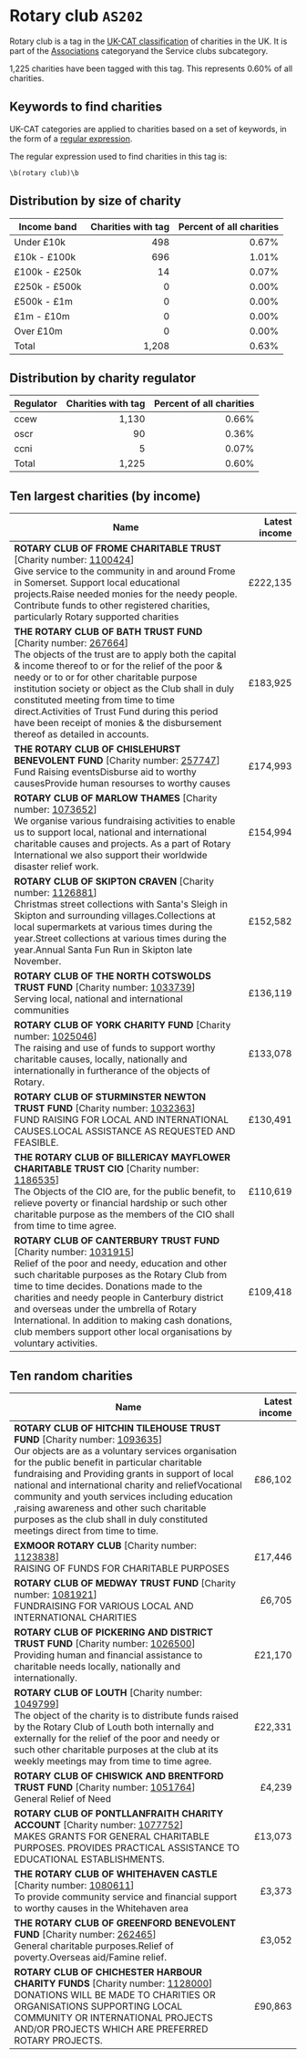 # Rotary club `AS202`

Rotary club is a tag in the [UK-CAT classification](../tag_list.md) of charities in the 
UK. It is part of the [Associations](AS.md) categoryand the Service clubs subcategory.

1,225 charities have been tagged with this tag.
This represents 0.60% of all charities.

## Keywords to find charities

UK-CAT categories are applied to charities based on a set of keywords, in the form of a [regular expression](https://en.wikipedia.org/wiki/Regular_expression).

The regular expression used to find charities in this tag is:

`\b(rotary club)\b`



## Distribution by size of charity

Income band | Charities with tag | Percent of all charities
------------|-------------------:|-------------------------:
Under £10k | 498 | 0.67%
£10k - £100k | 696 | 1.01%
£100k - £250k | 14 | 0.07%
£250k - £500k | 0 | 0.00%
£500k - £1m | 0 | 0.00%
£1m - £10m | 0 | 0.00%
Over £10m | 0 | 0.00%
Total | 1,208 | 0.63%


## Distribution by charity regulator

Regulator | Charities with tag | Percent of all charities
------------|-------------------:|-------------------------:
ccew | 1,130 | 0.66%
oscr | 90 | 0.36%
ccni | 5 | 0.07%
Total | 1,225 | 0.60%


## Ten largest charities (by income)

Name | Latest income
-----|--------:
<strong>ROTARY CLUB OF FROME CHARITABLE TRUST</strong> [Charity number: [1100424](https://findthatcharity.uk/orgid/GB-CHC-1100424)]<br>Give service to the community in and around Frome in Somerset. Support local educational projects.Raise needed monies for the needy people. Contribute funds to other registered charities, particularly Rotary supported charities | £222,135
<strong>THE ROTARY CLUB OF BATH TRUST FUND</strong> [Charity number: [267664](https://findthatcharity.uk/orgid/GB-CHC-267664)]<br>The objects of the trust are to apply both the capital & income thereof to or for the relief of the poor & needy or to or for other charitable purpose institution society or object as the Club shall in duly constituted meeting from time to time direct.Activities of Trust Fund during this period have been receipt of monies & the disbursement thereof as detailed in accounts. | £183,925
<strong>THE ROTARY CLUB OF CHISLEHURST BENEVOLENT FUND</strong> [Charity number: [257747](https://findthatcharity.uk/orgid/GB-CHC-257747)]<br>Fund Raising eventsDisburse aid to worthy causesProvide human resourses to worthy causes | £174,993
<strong>ROTARY CLUB OF MARLOW THAMES</strong> [Charity number: [1073652](https://findthatcharity.uk/orgid/GB-CHC-1073652)]<br>We organise various fundraising activities to enable us to support local, national and international charitable causes and projects. As a part of Rotary International we also support their worldwide disaster relief work. | £154,994
<strong>ROTARY CLUB OF SKIPTON CRAVEN</strong> [Charity number: [1126881](https://findthatcharity.uk/orgid/GB-CHC-1126881)]<br>Christmas street collections with Santa's Sleigh in Skipton and surrounding villages.Collections at local supermarkets at various times during the year.Street collections at various times during the year.Annual Santa Fun Run in Skipton late November. | £152,582
<strong>ROTARY CLUB OF THE NORTH COTSWOLDS TRUST FUND</strong> [Charity number: [1033739](https://findthatcharity.uk/orgid/GB-CHC-1033739)]<br>Serving local, national and international communities | £136,119
<strong>ROTARY CLUB OF YORK CHARITY FUND</strong> [Charity number: [1025046](https://findthatcharity.uk/orgid/GB-CHC-1025046)]<br>The raising and use of funds to support worthy charitable causes, locally, nationally and internationally in furtherance of the objects of Rotary. | £133,078
<strong>ROTARY CLUB OF STURMINSTER NEWTON TRUST FUND</strong> [Charity number: [1032363](https://findthatcharity.uk/orgid/GB-CHC-1032363)]<br>FUND RAISING FOR LOCAL AND INTERNATIONAL CAUSES.LOCAL ASSISTANCE AS REQUESTED AND FEASIBLE. | £130,491
<strong>THE ROTARY CLUB OF BILLERICAY MAYFLOWER CHARITABLE TRUST CIO</strong> [Charity number: [1186535](https://findthatcharity.uk/orgid/GB-CHC-1186535)]<br>The Objects of the CIO are, for the public benefit, to relieve poverty or financial hardship or such other charitable purpose as the members of the CIO shall from time to time agree. | £110,619
<strong>ROTARY CLUB OF CANTERBURY TRUST FUND</strong> [Charity number: [1031915](https://findthatcharity.uk/orgid/GB-CHC-1031915)]<br>Relief of the poor and needy, education and other such charitable purposes as the Rotary Club from time to time decides. Donations made to the charities and needy people in Canterbury district and overseas under the umbrella of Rotary International. In addition to making cash donations, club members support other local organisations by voluntary activities. | £109,418


## Ten random charities

Name | Latest income
-----|--------:
<strong>ROTARY CLUB OF HITCHIN TILEHOUSE TRUST FUND</strong> [Charity number: [1093635](https://findthatcharity.uk/orgid/GB-CHC-1093635)]<br>Our objects are as a voluntary services organisation for the public benefit in particular charitable fundraising and Providing grants in support of local national and international charity and reliefVocational community and youth services including education ,raising awareness and other such charitable purposes as the club shall in duly constituted meetings direct from time to time. | £86,102
<strong>EXMOOR ROTARY CLUB</strong> [Charity number: [1123838](https://findthatcharity.uk/orgid/GB-CHC-1123838)]<br>RAISING OF FUNDS FOR CHARITABLE PURPOSES | £17,446
<strong>ROTARY CLUB OF MEDWAY TRUST FUND</strong> [Charity number: [1081921](https://findthatcharity.uk/orgid/GB-CHC-1081921)]<br>FUNDRAISING FOR VARIOUS LOCAL AND INTERNATIONAL CHARITIES | £6,705
<strong>ROTARY CLUB OF PICKERING AND DISTRICT TRUST FUND</strong> [Charity number: [1026500](https://findthatcharity.uk/orgid/GB-CHC-1026500)]<br>Providing human and financial assistance to charitable needs locally, nationally and internationally. | £21,170
<strong>ROTARY CLUB OF LOUTH</strong> [Charity number: [1049799](https://findthatcharity.uk/orgid/GB-CHC-1049799)]<br>The object of the charity is to distribute funds raised by the Rotary Club of Louth both internally and externally for the relief of the poor and needy or such other charitable purposes at the club at its weekly meetings may from time to time agree. | £22,331
<strong>ROTARY CLUB OF CHISWICK AND BRENTFORD TRUST FUND</strong> [Charity number: [1051764](https://findthatcharity.uk/orgid/GB-CHC-1051764)]<br>General Relief of Need | £4,239
<strong>ROTARY CLUB OF PONTLLANFRAITH CHARITY ACCOUNT</strong> [Charity number: [1077752](https://findthatcharity.uk/orgid/GB-CHC-1077752)]<br>MAKES GRANTS FOR GENERAL CHARITABLE PURPOSES. PROVIDES PRACTICAL ASSISTANCE TO EDUCATIONAL ESTABLISHMENTS. | £13,073
<strong>THE ROTARY CLUB OF WHITEHAVEN CASTLE</strong> [Charity number: [1080611](https://findthatcharity.uk/orgid/GB-CHC-1080611)]<br>To provide community service and financial support to worthy causes in the Whitehaven area | £3,373
<strong>THE ROTARY CLUB OF GREENFORD BENEVOLENT FUND</strong> [Charity number: [262465](https://findthatcharity.uk/orgid/GB-CHC-262465)]<br>General charitable purposes.Relief of poverty.Overseas aid/Famine relief. | £3,052
<strong>ROTARY CLUB OF CHICHESTER HARBOUR CHARITY FUNDS</strong> [Charity number: [1128000](https://findthatcharity.uk/orgid/GB-CHC-1128000)]<br>DONATIONS WILL BE MADE TO CHARITIES OR ORGANISATIONS SUPPORTING LOCAL COMMUNITY OR INTERNATIONAL PROJECTS AND/OR PROJECTS WHICH ARE PREFERRED ROTARY PROJECTS. | £90,863

